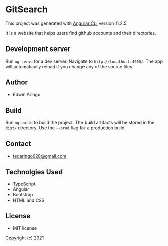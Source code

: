 # GitSearch

This project was generated with [Angular CLI](https://github.com/angular/angular-cli) version 11.2.5.

It is a website that helps users find github accounts and their directories.

## Development server

Run `ng serve` for a dev server. Navigate to `http://localhost:4200/`. The app will automatically reload if you change any of the source files.

## Author
* Edwin Aringo

## Build

Run `ng build` to build the project. The build artifacts will be stored in the `dist/` directory. Use the `--prod` flag for a production build.

## Contact
* tedaringo628@gmail.com

## Technolgies Used
* TypeScript
* Angular
* Bootstrap
* HTML and CSS

## License
* MIT license

Copyright (c) 2021